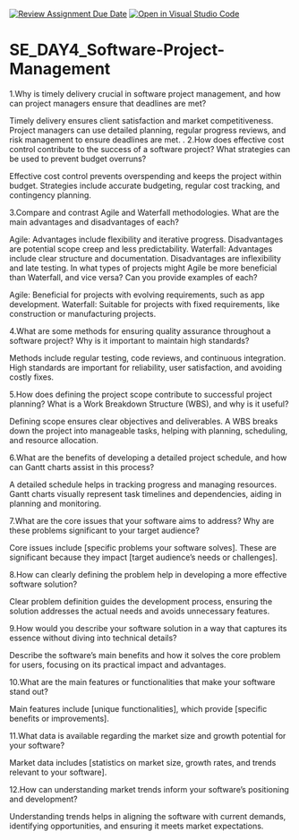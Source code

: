 [![Review Assignment Due Date](https://classroom.github.com/assets/deadline-readme-button-22041afd0340ce965d47ae6ef1cefeee28c7c493a6346c4f15d667ab976d596c.svg)](https://classroom.github.com/a/9pw6JKcu)
[![Open in Visual Studio Code](https://classroom.github.com/assets/open-in-vscode-2e0aaae1b6195c2367325f4f02e2d04e9abb55f0b24a779b69b11b9e10269abc.svg)](https://classroom.github.com/online_ide?assignment_repo_id=15709768&assignment_repo_type=AssignmentRepo)
# SE_DAY4_Software-Project-Management
1.Why is timely delivery crucial in software project management, and how can project managers ensure that deadlines are met?

Timely delivery ensures client satisfaction and market competitiveness. Project managers can use detailed planning, regular progress reviews, and risk management to ensure deadlines are met.
.
2.How does effective cost control contribute to the success of a software project? What strategies can be used to prevent budget overruns?

Effective cost control prevents overspending and keeps the project within budget. Strategies include accurate budgeting, regular cost tracking, and contingency planning.

3.Compare and contrast Agile and Waterfall methodologies. What are the main advantages and disadvantages of each?

Agile: Advantages include flexibility and iterative progress. Disadvantages are potential scope creep and less predictability.
Waterfall: Advantages include clear structure and documentation. Disadvantages are inflexibility and late testing.
In what types of projects might Agile be more beneficial than Waterfall, and vice versa? Can you provide examples of each?

Agile: Beneficial for projects with evolving requirements, such as app development.
Waterfall: Suitable for projects with fixed requirements, like construction or manufacturing projects.

4.What are some methods for ensuring quality assurance throughout a software project? Why is it important to maintain high standards?

Methods include regular testing, code reviews, and continuous integration. High standards are important for reliability, user satisfaction, and avoiding costly fixes.

5.How does defining the project scope contribute to successful project planning? What is a Work Breakdown Structure (WBS), and why is it useful?

Defining scope ensures clear objectives and deliverables. A WBS breaks down the project into manageable tasks, helping with planning, scheduling, and resource allocation.

6.What are the benefits of developing a detailed project schedule, and how can Gantt charts assist in this process?

A detailed schedule helps in tracking progress and managing resources. Gantt charts visually represent task timelines and dependencies, aiding in planning and monitoring.

7.What are the core issues that your software aims to address? Why are these problems significant to your target audience?

Core issues include [specific problems your software solves]. These are significant because they impact [target audience’s needs or challenges].

8.How can clearly defining the problem help in developing a more effective software solution?

Clear problem definition guides the development process, ensuring the solution addresses the actual needs and avoids unnecessary features.

9.How would you describe your software solution in a way that captures its essence without diving into technical details?

Describe the software’s main benefits and how it solves the core problem for users, focusing on its practical impact and advantages.

10.What are the main features or functionalities that make your software stand out?

Main features include [unique functionalities], which provide [specific benefits or improvements].

11.What data is available regarding the market size and growth potential for your software?

Market data includes [statistics on market size, growth rates, and trends relevant to your software].

12.How can understanding market trends inform your software’s positioning and development?

Understanding trends helps in aligning the software with current demands, identifying opportunities, and ensuring it meets market expectations.






